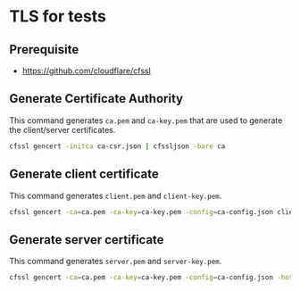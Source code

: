 # TLS for tests

## Prerequisite

- https://github.com/cloudflare/cfssl

## Generate Certificate Authority

This command generates `ca.pem` and `ca-key.pem` that are used to generate the client/server certificates.

```bash
cfssl gencert -initca ca-csr.json | cfssljson -bare ca
```

## Generate client certificate

This command generates `client.pem` and `client-key.pem`.

```bash
cfssl gencert -ca=ca.pem -ca-key=ca-key.pem -config=ca-config.json client-csr.json | cfssljson -bare client
```

## Generate server certificate

This command generates `server.pem` and `server-key.pem`.

```bash
cfssl gencert -ca=ca.pem -ca-key=ca-key.pem -config=ca-config.json -hostname=localhost server-csr.json | cfssljson -bare server
```
